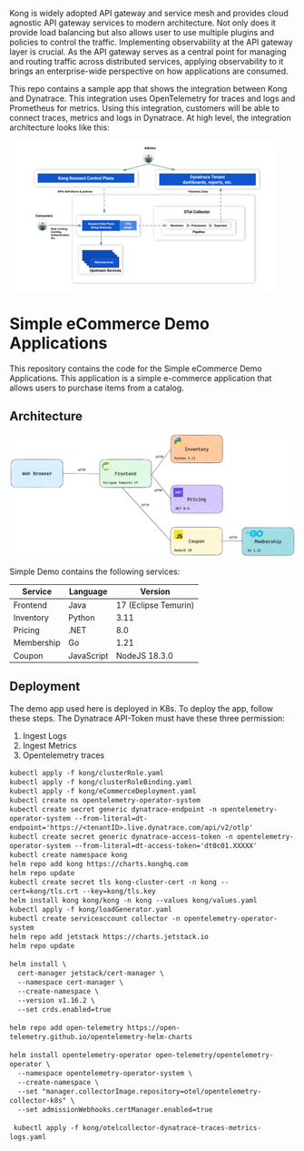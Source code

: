 
Kong is widely adopted API gateway and service mesh and provides cloud agnostic API gateway services to modern architecture. Not only does it provide load balancing but also allows user to use multiple plugins and policies to control the traffic. Implementing observability at the API gateway layer is crucial. As the API gateway serves as a central point for managing and routing traffic across distributed services, applying observability to it brings an enterprise-wide perspective on how applications are consumed.

This repo contains a sample app that shows the integration between Kong and Dynatrace. This integration uses OpenTelemetry for traces and logs and Prometheus for metrics. Using this integration, customers will be able to connect traces, metrics and logs in Dynatrace. At high level, the integration architecture looks like this:

![alt text](images/kong1.png "Architecture")

# Simple eCommerce Demo Applications
This repository contains the code for the Simple eCommerce Demo Applications.
This application is a simple e-commerce application that allows users to purchase items from a catalog.

## Architecture

![Architecture](assets/architecture.png)

Simple Demo contains the following services:

| Service | Language | Version |
| --- | --- | --- |
| Frontend | Java | 17 (Eclipse Temurin) |
| Inventory | Python | 3.11 |
| Pricing | .NET | 8.0 |
| Membership | Go | 1.21 |
| Coupon | JavaScript | NodeJS 18.3.0 |

## Deployment
The demo app used here is deployed in K8s. To deploy the app, follow these steps. The Dynatrace API-Token must have these three permission:
1. Ingest Logs
2. Ingest Metrics
3. Opentelemetry traces

```
kubectl apply -f kong/clusterRole.yaml
kubectl apply -f kong/clusterRoleBinding.yaml
kubectl apply -f kong/eCommerceDeployment.yaml
kubectl create ns opentelemetry-operator-system
kubectl create secret generic dynatrace-endpoint -n opentelemetry-operator-system --from-literal=dt-endpoint='https://<tenantID>.live.dynatrace.com/api/v2/otlp'
kubectl create secret generic dynatrace-access-token -n opentelemetry-operator-system --from-literal=dt-access-token='dt0c01.XXXXX'
kubectl create namespace kong
helm repo add kong https://charts.konghq.com
helm repo update
kubectl create secret tls kong-cluster-cert -n kong --cert=kong/tls.crt --key=kong/tls.key
helm install kong kong/kong -n kong --values kong/values.yaml
kubectl apply -f kong/loadGenerator.yaml
kubectl create serviceaccount collector -n opentelemetry-operator-system
helm repo add jetstack https://charts.jetstack.io
helm repo update

helm install \
  cert-manager jetstack/cert-manager \
  --namespace cert-manager \
  --create-namespace \
  --version v1.16.2 \
  --set crds.enabled=true

helm repo add open-telemetry https://open-telemetry.github.io/opentelemetry-helm-charts

helm install opentelemetry-operator open-telemetry/opentelemetry-operator \
  --namespace opentelemetry-operator-system \
  --create-namespace \
  --set "manager.collectorImage.repository=otel/opentelemetry-collector-k8s" \
  --set admissionWebhooks.certManager.enabled=true

 kubectl apply -f kong/otelcollector-dynatrace-traces-metrics-logs.yaml
```

